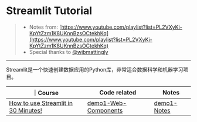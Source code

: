 # Streamlit Tutorial
> - Notes from: [https://www.youtube.com/playlist?list=PL2VXyKi-KpYtZzm1K8UKnnBzsOCtekhKq](https://www.youtube.com/playlist?list=PL2VXyKi-KpYtZzm1K8UKnnBzsOCtekhKq)
> - Special thanks to [@wjbmattingly](https://github.com/wjbmattingly)

---

Streamlit是一个快速创建数据应用的Python库，非常适合数据科学和机器学习项目。

｜Course|Code related|Notes|
|-|-|-|
|[How to use Streamlit in 30 Minutes!](https://www.youtube.com/watch?v=43RJ3JByygE&list=PL2VXyKi-KpYtZzm1K8UKnnBzsOCtekhKq&index=1)|[demo1-Web-Components](./demo1-web%20components/app.py)|[demo1-Notes](./demo1-web%20components/README.md)|